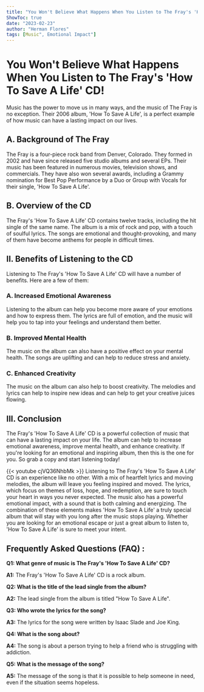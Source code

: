 ```yaml
---
title: "You Won't Believe What Happens When You Listen to The Fray's 'How To Save A Life' CD!"
ShowToc: true 
date: "2023-02-23"
author: "Herman Flores" 
tags: [Music", Emotional Impact"]
---
```

# You Won't Believe What Happens When You Listen to The Fray's 'How To Save A Life' CD!

Music has the power to move us in many ways, and the music of The Fray is no exception. Their 2006 album, 'How To Save A Life', is a perfect example of how music can have a lasting impact on our lives.

## A. Background of The Fray

The Fray is a four-piece rock band from Denver, Colorado. They formed in 2002 and have since released five studio albums and several EPs. Their music has been featured in numerous movies, television shows, and commercials. They have also won several awards, including a Grammy nomination for Best Pop Performance by a Duo or Group with Vocals for their single, 'How To Save A Life'.

## B. Overview of the CD

The Fray's 'How To Save A Life' CD contains twelve tracks, including the hit single of the same name. The album is a mix of rock and pop, with a touch of soulful lyrics. The songs are emotional and thought-provoking, and many of them have become anthems for people in difficult times.

## II. Benefits of Listening to the CD

Listening to The Fray's 'How To Save A Life' CD will have a number of benefits. Here are a few of them:

### A. Increased Emotional Awareness

Listening to the album can help you become more aware of your emotions and how to express them. The lyrics are full of emotion, and the music will help you to tap into your feelings and understand them better.

### B. Improved Mental Health

The music on the album can also have a positive effect on your mental health. The songs are uplifting and can help to reduce stress and anxiety.

### C. Enhanced Creativity

The music on the album can also help to boost creativity. The melodies and lyrics can help to inspire new ideas and can help to get your creative juices flowing.

## III. Conclusion

The Fray's 'How To Save A Life' CD is a powerful collection of music that can have a lasting impact on your life. The album can help to increase emotional awareness, improve mental health, and enhance creativity. If you're looking for an emotional and inspiring album, then this is the one for you. So grab a copy and start listening today!

{{< youtube cjVQ36NhbMk >}} 
Listening to The Fray's 'How To Save A Life' CD is an experience like no other. With a mix of heartfelt lyrics and moving melodies, the album will leave you feeling inspired and moved. The lyrics, which focus on themes of loss, hope, and redemption, are sure to touch your heart in ways you never expected. The music also has a powerful emotional impact, with a sound that is both calming and energizing. The combination of these elements makes 'How To Save A Life' a truly special album that will stay with you long after the music stops playing. Whether you are looking for an emotional escape or just a great album to listen to, 'How To Save A Life' is sure to meet your intent.

## Frequently Asked Questions (FAQ) :
**Q1: What genre of music is The Fray's 'How To Save A Life' CD?** 

**A1:** The Fray's 'How To Save A Life' CD is a rock album.

**Q2: What is the title of the lead single from the album?**

**A2:** The lead single from the album is titled "How To Save A Life".

**Q3: Who wrote the lyrics for the song?**

**A3:** The lyrics for the song were written by Isaac Slade and Joe King.

**Q4: What is the song about?**

**A4:** The song is about a person trying to help a friend who is struggling with addiction.

**Q5: What is the message of the song?**

**A5:** The message of the song is that it is possible to help someone in need, even if the situation seems hopeless.





